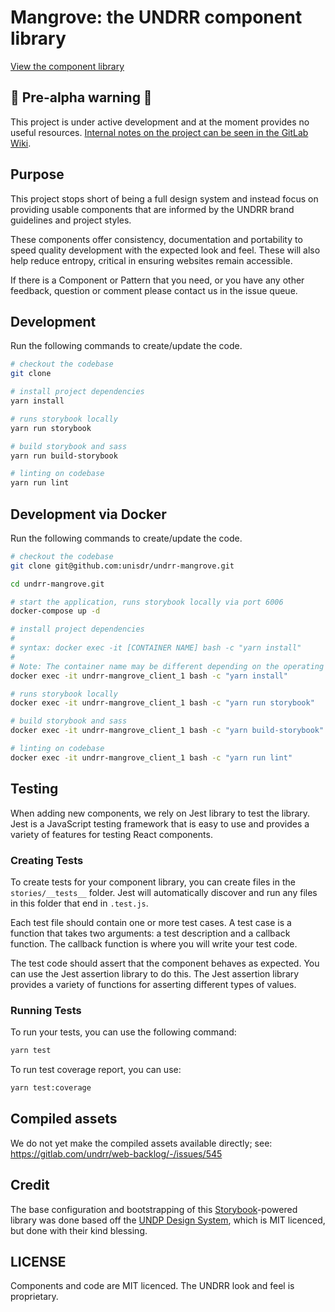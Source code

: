 # Mangrove: the UNDRR component library

[View the component library](https://unisdr.github.io/undrr-mangrove/)

## 🚨 Pre-alpha warning 🚨

This project is under active development and at the moment provides no useful resources. [Internal notes on the project can be seen in the GitLab Wiki](https://git.un.org/undrr/web-backlog/-/wikis/Mangrove:-the-UNDRR-Component-library).

## Purpose

This project stops short of being a full design system and instead focus on providing usable components that are informed by the UNDRR brand guidelines and project styles.

These components offer consistency, documentation and portability to speed quality development with the expected look and feel. These will also help reduce entropy, critical in ensuring websites remain accessible.

If there is a Component or Pattern that you need, or you have any other feedback, question or comment please contact us in the issue queue.

## Development

Run the following commands to create/update the code.

```bash
# checkout the codebase
git clone

# install project dependencies
yarn install

# runs storybook locally
yarn run storybook

# build storybook and sass
yarn run build-storybook

# linting on codebase
yarn run lint
```

## Development via Docker

Run the following commands to create/update the code.

```bash
# checkout the codebase
git clone git@github.com:unisdr/undrr-mangrove.git

cd undrr-mangrove.git

# start the application, runs storybook locally via port 6006
docker-compose up -d

# install project dependencies
#
# syntax: docker exec -it [CONTAINER NAME] bash -c "yarn install"
#
# Note: The container name may be different depending on the operating system, try "undrr-mangrove_client-1" if below doesn't work otherwise check the container name using docker ps --format "{{.Names}}". 
docker exec -it undrr-mangrove_client_1 bash -c "yarn install"

# runs storybook locally
docker exec -it undrr-mangrove_client_1 bash -c "yarn run storybook"

# build storybook and sass
docker exec -it undrr-mangrove_client_1 bash -c "yarn build-storybook"

# linting on codebase
docker exec -it undrr-mangrove_client_1 bash -c "yarn run lint"
```


## Testing

When adding new components, we rely on Jest library to test the library. Jest is a JavaScript testing framework that is easy to use and provides a variety of features for testing React components.

### Creating Tests

To create tests for your component library, you can create files in the `stories/__tests__` folder. Jest will automatically discover and run any files in this folder that end in `.test.js`.

Each test file should contain one or more test cases. A test case is a function that takes two arguments: a test description and a callback function. The callback function is where you will write your test code.

The test code should assert that the component behaves as expected. You can use the Jest assertion library to do this. The Jest assertion library provides a variety of functions for asserting different types of values.

### Running Tests

To run your tests, you can use the following command:

```bash
yarn test
```

To run test coverage report, you can use:

```bash
yarn test:coverage
```

## Compiled assets

We do not yet make the compiled assets available directly; see:
https://gitlab.com/undrr/web-backlog/-/issues/545

## Credit

The base configuration and bootstrapping of this [Storybook](https://storybook.js.org/)-powered library was done based off the [UNDP Design System](https://github.com/undp/design-system), which is MIT licenced, but done with their kind blessing.

## LICENSE

Components and code are MIT licenced. The UNDRR look and feel is proprietary.

